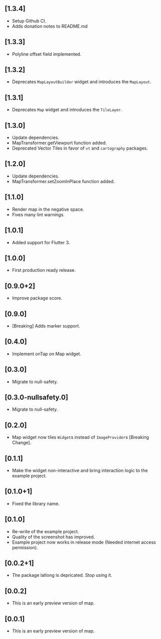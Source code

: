 ## [1.3.4]

* Setup Github CI.
* Adds donation notes to README.md

## [1.3.3]

* Polyline offset field implemented.

## [1.3.2]

* Deprecates `MapLayoutBuilder` widget and introduces the `MapLayout`.

## [1.3.1]

* Deprecates `Map` widget and introduces the `TileLayer`.

## [1.3.0]

* Update dependencies.
* MapTransformer.getViewport function added.
* Deprecated Vector Tiles in favor of `vt` and `cartography` packages.

## [1.2.0]

* Update dependencies.
* MapTransformer.setZoomInPlace function added.

## [1.1.0]

* Render map in the negative space.
* Fixes many lint warnings.

## [1.0.1]

* Added support for Flutter 3.

## [1.0.0]

* First production ready release.

## [0.9.0+2]

* Improve package score.

## [0.9.0]

* [Breaking] Adds marker support.

## [0.4.0]

* Implement onTap on Map widget.

## [0.3.0]

* Migrate to null-safety.

## [0.3.0-nullsafety.0]

* Migrate to null-safety.

## [0.2.0]

* Map widget now tiles `Widget`s instead of `ImageProvider`s [Breaking Change].

## [0.1.1]

* Make the widget non-interactive and bring interaction logic to the example project.

## [0.1.0+1]

* Fixed the library name.

## [0.1.0]

* Re-write of the example project.
* Quality of the screenshot has improved.
* Example project now works in release mode (Needed internet access permission).

## [0.0.2+1]

* The package latlong is depricated. Stop using it.

## [0.0.2]

* This is an early preview version of map.

## [0.0.1]

* This is an early preview version of map.
